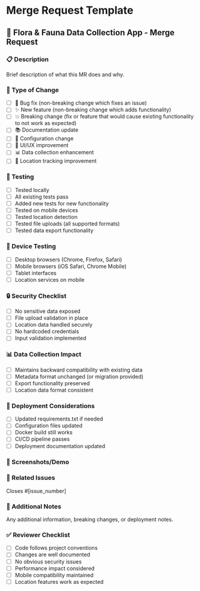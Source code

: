 # Merge Request Template

## 🌱 Flora & Fauna Data Collection App - Merge Request

### 📋 Description
Brief description of what this MR does and why.

### 🔄 Type of Change
- [ ] 🐛 Bug fix (non-breaking change which fixes an issue)
- [ ] ✨ New feature (non-breaking change which adds functionality)
- [ ] 💥 Breaking change (fix or feature that would cause existing functionality to not work as expected)
- [ ] 📚 Documentation update
- [ ] 🔧 Configuration change
- [ ] 🎨 UI/UX improvement
- [ ] 📊 Data collection enhancement
- [ ] 📍 Location tracking improvement

### 🧪 Testing
- [ ] Tested locally
- [ ] All existing tests pass
- [ ] Added new tests for new functionality
- [ ] Tested on mobile devices
- [ ] Tested location detection
- [ ] Tested file uploads (all supported formats)
- [ ] Tested data export functionality

### 📱 Device Testing
- [ ] Desktop browsers (Chrome, Firefox, Safari)
- [ ] Mobile browsers (iOS Safari, Chrome Mobile)
- [ ] Tablet interfaces
- [ ] Location services on mobile

### 🔒 Security Checklist
- [ ] No sensitive data exposed
- [ ] File upload validation in place
- [ ] Location data handled securely
- [ ] No hardcoded credentials
- [ ] Input validation implemented

### 📊 Data Collection Impact
- [ ] Maintains backward compatibility with existing data
- [ ] Metadata format unchanged (or migration provided)
- [ ] Export functionality preserved
- [ ] Location data format consistent

### 🚀 Deployment Considerations
- [ ] Updated requirements.txt if needed
- [ ] Configuration files updated
- [ ] Docker build still works
- [ ] CI/CD pipeline passes
- [ ] Deployment documentation updated

### 📸 Screenshots/Demo
<!-- Add screenshots or GIFs demonstrating the changes -->

### 🔗 Related Issues
Closes #[issue_number]

### 📝 Additional Notes
Any additional information, breaking changes, or deployment notes.

### ✅ Reviewer Checklist
- [ ] Code follows project conventions
- [ ] Changes are well documented
- [ ] No obvious security issues
- [ ] Performance impact considered
- [ ] Mobile compatibility maintained
- [ ] Location features work as expected

